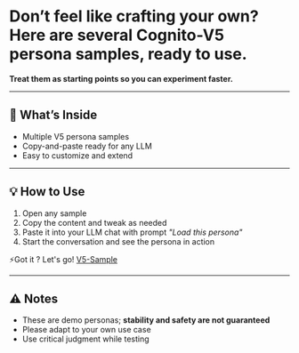 # **Don’t feel like crafting your own? Here are several **Cognito-V5** persona samples, ready to use.** 
**Treat them as starting points so you can experiment faster.** 

---

## 📂 What’s Inside
- Multiple V5 persona samples  
- Copy-and-paste ready for any LLM  
- Easy to customize and extend

---

## 💡 How to Use
1. Open any sample  
2. Copy the content and tweak as needed  
3. Paste it into your LLM chat with prompt *"Load this persona"*  
4. Start the conversation and see the persona in action

⚡Got it ? Let's go! [V5-Sample](.V5-Sample)

---

## ⚠️ Notes
- These are demo personas; **stability and safety are not guaranteed**  
- Please adapt to your own use case  
- Use critical judgment while testing
